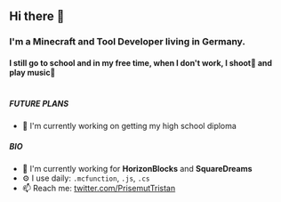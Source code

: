 ## Hi there 👋

### I'm a Minecraft and Tool Developer living in Germany.
#### I still go to school and in my free time, when I don't work, I shoot📸 and play music🎵

# 

##### FUTURE PLANS
- 🏫 I'm currently working on getting my high school diploma

##### BIO
- 🏢 I'm currently working for **HorizonBlocks** and **SquareDreams**
- ⚙️ I use daily: `.mcfunction`, `.js`, `.cs` 
- 📫 Reach me: [twitter.com/PrisemutTristan](https://twitter.com/PrisemutTristan)
